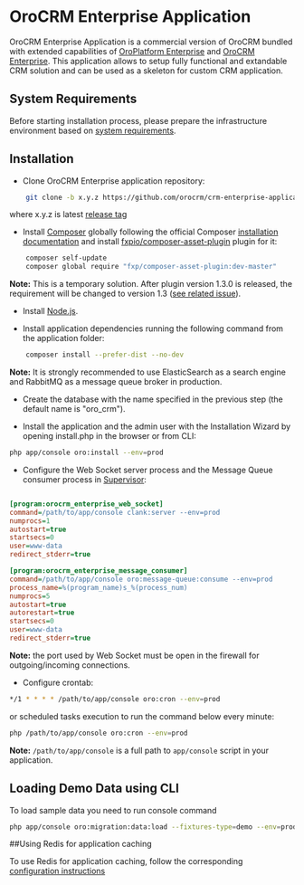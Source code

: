 # OroCRM Enterprise Application

OroCRM Enterprise Application is a commercial version of OroCRM bundled with extended capabilities of
[OroPlatform Enterprise][1] and [OroCRM Enterprise][2]. This application allows to setup fully functional
and extandable CRM solution and can be used as a skeleton for custom CRM application.

## System Requirements

Before starting installation process, please prepare the infrastructure environment based on [system requirements][3]. 

## Installation

- Clone OroCRM Enterprise application repository:

```bash
    git clone -b x.y.z https://github.com/orocrm/crm-enterprise-application.git
```

where x.y.z is latest [release tag](https://github.com/orocrm/crm-enterprise-application/releases)

- Install [Composer][4] globally following the official Composer [installation documentation][5]
and install [fxpio/composer-asset-plugin][6] plugin for it:

```bash
    composer self-update
    composer global require "fxp/composer-asset-plugin:dev-master"
```
**Note:** This is a temporary solution.  After plugin version 1.3.0 is released, the requirement will be changed to version 1.3
([see related issue](https://github.com/fxpio/composer-asset-plugin/issues/277#issuecomment-282745055)).

- Install [Node.js][7].

- Install application dependencies running the following command from the application folder:

```bash
    composer install --prefer-dist --no-dev
```

**Note:** It is strongly recommended to use ElasticSearch as a search engine and RabbitMQ as a message queue broker
in production.

- Create the database with the name specified in the previous step (the default name is "oro_crm").

- Install the application and the admin user with the Installation Wizard by opening install.php in the browser or from CLI:

```bash  
php app/console oro:install --env=prod
```

- Configure the Web Socket server process and the Message Queue consumer process in [Supervisor][8]:

```ini

[program:orocrm_enterprise_web_socket]
command=/path/to/app/console clank:server --env=prod
numprocs=1
autostart=true
startsecs=0
user=www-data
redirect_stderr=true

[program:orocrm_enterprise_message_consumer]
command=/path/to/app/console oro:message-queue:consume --env=prod
process_name=%(program_name)s_%(process_num)
numprocs=5
autostart=true
autorestart=true
startsecs=0
user=www-data
redirect_stderr=true
```

**Note:** the port used by Web Socket must be open in the firewall for outgoing/incoming connections.

- Configure crontab:

```bash
*/1 * * * * /path/to/app/console oro:cron --env=prod
```

or scheduled tasks execution to run the command below every minute:

```bash
php /path/to/app/console oro:cron --env=prod
```
 
**Note:** ``/path/to/app/console`` is a full path to `app/console` script in your application.

## Loading Demo Data using CLI

To load sample data you need to run console command

```bash
php app/console oro:migration:data:load --fixtures-type=demo --env=prod
```

##Using Redis for application caching

To use Redis for application caching, follow the corresponding [configuration instructions][9]

[1]:    https://github.com/orocrm/platform-enterprise
[2]:    https://github.com/orocrm/crm-enterprise
[3]:    https://www.orocrm.com/documentation/index/current/system-requirements
[4]:    https://getcomposer.org/
[5]:    https://getcomposer.org/download/
[6]:    https://github.com/fxpio/composer-asset-plugin/blob/master/Resources/doc/index.md
[7]:    https://nodejs.org/en/download/package-manager/
[8]:    http://supervisord.org/
[9]:    https://github.com/orocrm/redis-config#configuration